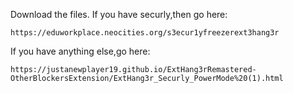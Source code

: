 Download the files.
If you have securly,then go here:
```
https://eduworkplace.neocities.org/s3ecur1yfreezerext3hang3r
```
If you have anything else,go here:
```
https://justanewplayer19.github.io/ExtHang3rRemastered-OtherBlockersExtension/ExtHang3r_Securly_PowerMode%20(1).html
```
